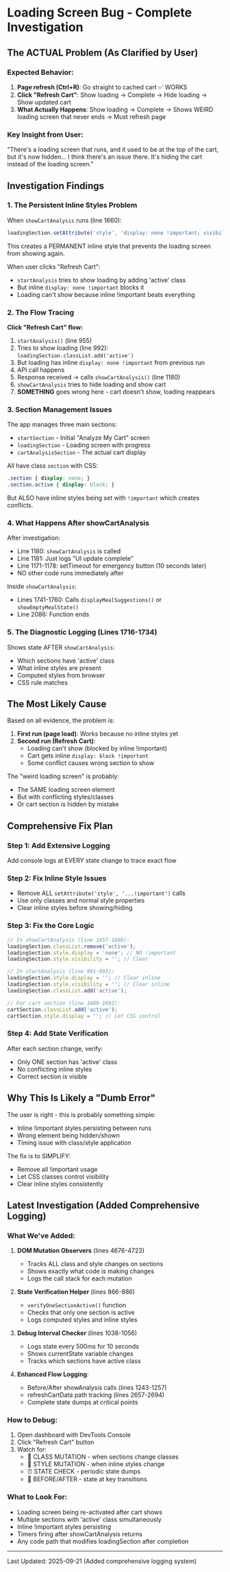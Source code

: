 # Loading Screen Bug - Complete Investigation

## The ACTUAL Problem (As Clarified by User)

### Expected Behavior:
1. **Page refresh (Ctrl+R)**: Go straight to cached cart ✅ WORKS
2. **Click "Refresh Cart"**: Show loading → Complete → Hide loading → Show updated cart
3. **What Actually Happens**: Show loading → Complete → Shows WEIRD loading screen that never ends → Must refresh page

### Key Insight from User:
"There's a loading screen that runs, and it used to be at the top of the cart, but it's now hidden... I think there's an issue there. It's hiding the cart instead of the loading screen."

## Investigation Findings

### 1. The Persistent Inline Styles Problem

When `showCartAnalysis` runs (line 1660):
```javascript
loadingSection.setAttribute('style', 'display: none !important; visibility: hidden !important;');
```

This creates a PERMANENT inline style that prevents the loading screen from showing again.

When user clicks "Refresh Cart":
- `startAnalysis` tries to show loading by adding 'active' class
- But inline `display: none !important` blocks it
- Loading can't show because inline !important beats everything

### 2. The Flow Tracing

**Click "Refresh Cart" flow:**
1. `startAnalysis()` (line 955)
2. Tries to show loading (line 992): `loadingSection.classList.add('active')`
3. But loading has inline `display: none !important` from previous run
4. API call happens
5. Response received → calls `showCartAnalysis()` (line 1180)
6. `showCartAnalysis` tries to hide loading and show cart
7. **SOMETHING** goes wrong here - cart doesn't show, loading reappears

### 3. Section Management Issues

The app manages three main sections:
- `startSection` - Initial "Analyze My Cart" screen
- `loadingSection` - Loading screen with progress
- `cartAnalysisSection` - The actual cart display

All have class `section` with CSS:
```css
.section { display: none; }
.section.active { display: block; }
```

But ALSO have inline styles being set with `!important` which creates conflicts.

### 4. What Happens After showCartAnalysis

After investigation:
- Line 1180: `showCartAnalysis` is called
- Line 1181: Just logs "UI update complete"
- Line 1171-1178: setTimeout for emergency button (10 seconds later)
- NO other code runs immediately after

Inside `showCartAnalysis`:
- Lines 1741-1760: Calls `displayMealSuggestions()` or `showEmptyMealState()`
- Line 2086: Function ends

### 5. The Diagnostic Logging (Lines 1716-1734)

Shows state AFTER `showCartAnalysis`:
- Which sections have 'active' class
- What inline styles are present
- Computed styles from browser
- CSS rule matches

## The Most Likely Cause

Based on all evidence, the problem is:

1. **First run (page load)**: Works because no inline styles yet
2. **Second run (Refresh Cart)**:
   - Loading can't show (blocked by inline !important)
   - Cart gets inline `display: block !important`
   - Some conflict causes wrong section to show

The "weird loading screen" is probably:
- The SAME loading screen element
- But with conflicting styles/classes
- Or cart section is hidden by mistake

## Comprehensive Fix Plan

### Step 1: Add Extensive Logging
Add console logs at EVERY state change to trace exact flow

### Step 2: Fix Inline Style Issues
- Remove ALL `setAttribute('style', '...!important')` calls
- Use only classes and normal style properties
- Clear inline styles before showing/hiding

### Step 3: Fix the Core Logic
```javascript
// In showCartAnalysis (line 1657-1660):
loadingSection.classList.remove('active');
loadingSection.style.display = 'none'; // NO !important
loadingSection.style.visibility = ''; // Clear

// In startAnalysis (line 991-993):
loadingSection.style.display = ''; // Clear inline
loadingSection.style.visibility = ''; // Clear inline
loadingSection.classList.add('active');

// For cart section (line 1689-1692):
cartSection.classList.add('active');
cartSection.style.display = ''; // Let CSS control
```

### Step 4: Add State Verification
After each section change, verify:
- Only ONE section has 'active' class
- No conflicting inline styles
- Correct section is visible

## Why This Is Likely a "Dumb Error"

The user is right - this is probably something simple:
- Inline !important styles persisting between runs
- Wrong element being hidden/shown
- Timing issue with class/style application

The fix is to SIMPLIFY:
- Remove all !important usage
- Let CSS classes control visibility
- Clear inline styles consistently

## Latest Investigation (Added Comprehensive Logging)

### What We've Added:
1. **DOM Mutation Observers** (lines 4676-4723)
   - Tracks ALL class and style changes on sections
   - Shows exactly what code is making changes
   - Logs the call stack for each mutation

2. **State Verification Helper** (lines 866-886)
   - `verifyOneSectionActive()` function
   - Checks that only one section is active
   - Logs computed styles and inline styles

3. **Debug Interval Checker** (lines 1038-1056)
   - Logs state every 500ms for 10 seconds
   - Shows currentState variable changes
   - Tracks which sections have active class

4. **Enhanced Flow Logging**:
   - Before/After showAnalysis calls (lines 1243-1257)
   - refreshCartData path tracking (lines 2657-2694)
   - Complete state dumps at critical points

### How to Debug:
1. Open dashboard with DevTools Console
2. Click "Refresh Cart" button
3. Watch for:
   - 🔄 CLASS MUTATION - when sections change classes
   - 🎨 STYLE MUTATION - when inline styles change
   - ⏰ STATE CHECK - periodic state dumps
   - 🔵 BEFORE/AFTER - state at key transitions

### What to Look For:
- Loading screen being re-activated after cart shows
- Multiple sections with 'active' class simultaneously
- Inline !important styles persisting
- Timers firing after showCartAnalysis returns
- Any code path that modifies loadingSection after completion

---
Last Updated: 2025-09-21 (Added comprehensive logging system)
